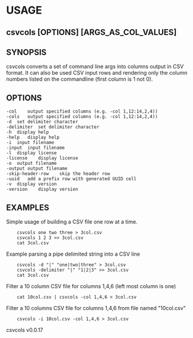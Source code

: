 
# USAGE

## csvcols [OPTIONS] [ARGS_AS_COL_VALUES]

## SYNOPSIS

csvcols converts a set of command line args into columns output in CSV format.
It can also be used CSV input rows and rendering only the column numbers
listed on the commandline (first column is 1 not 0).

## OPTIONS

	-col	output specified columns (e.g. -col 1,12:14,2,4))
	-cols	output specified columns (e.g. -col 1,12:14,2,4))
	-d	set delimiter character
	-delimiter	set delimiter character
	-h	display help
	-help	display help
	-i	input filename
	-input	input filename
	-l	display license
	-license	display license
	-o	output filename
	-output	output filename
	-skip-header-row	skip the header row
	-uuid	add a prefix row with generated UUID cell
	-v	display version
	-version	display version

## EXAMPLES

Simple usage of building a CSV file one row at a time.

```shell
    csvcols one two three > 3col.csv
    csvcols 1 2 3 >> 3col.csv
    cat 3col.csv
```

Example parsing a pipe delimited string into a CSV line

```shell
    csvcols -d "|" "one|two|three" > 3col.csv
    csvcols -delimiter "|" "1|2|3" >> 3col.csv
    cat 3col.csv
```

Filter a 10 column CSV file for columns 1,4,6 (left most column is one)

```shell
    cat 10col.csv | csvcols -col 1,4,6 > 3col.csv
```


Filter a 10 columns CSV file for columns 1,4,6 from file named "10col.csv"

```shell
    csvcols -i 10col.csv -col 1,4,6 > 3col.csv
```


csvcols v0.0.17
